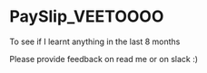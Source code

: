 # PaySlip_VEETOOOO
To see if I learnt anything in the last 8 months

Please provide feedback on read me or on slack :)

